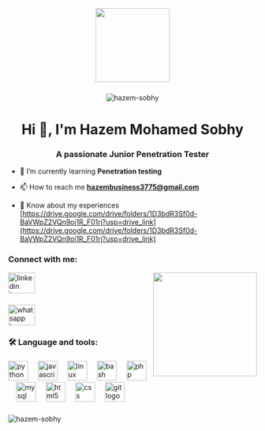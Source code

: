 <div align="center">
  <img height="150" src="https://media.giphy.com/media/M9gbBd9nbDrOTu1Mqx/giphy.gif"  />
</div>

###
<p align="center"> <img src="https://komarev.com/ghpvc/?username=hazem-sobhy&label=Profile%20views&color=0e75b6&style=flat" alt="hazem-sobhy" /> </p>
<h1 align="center">Hi 👋, I'm Hazem Mohamed Sobhy</h1>
<h3 align="center">A passionate Junior Penetration Tester</h3>

- 🌱 I’m currently learning **Penetration testing**

- 📫 How to reach me **hazembusiness3775@gmail.com**

- 📄 Know about my experiences [https://drive.google.com/drive/folders/1D3bdR3Sf0d-BaVWpZ2VQn9oi1R_F01rj?usp=drive_link](https://drive.google.com/drive/folders/1D3bdR3Sf0d-BaVWpZ2VQn9oi1R_F01rj?usp=drive_link)

<h3 align="left">Connect with me:</h3>
<div align="left">
  <a href="https://www.linkedin.com/in/hazem-sobhy/" target="_blank">
    <img src="https://raw.githubusercontent.com/maurodesouza/profile-readme-generator/master/src/assets/icons/social/linkedin/default.svg" width="54" height="42" alt="linkedin logo"  />
  </a>
  <img align="right" height="210" src="https://media.giphy.com/media/v1.Y2lkPTc5MGI3NjExNTB5bzc4a204NDE5cTVodWJ1b2N2Zmxlc2c4bTJvd2Y3MXkycWt3YyZlcD12MV9naWZzX3NlYXJjaCZjdD1n/Rpl1sod1vCXK0L2SUN/giphy.gif"  />

###
  <a href="https://wa.me/qr/KBIRF2F4AFH5B1" target="_blank">
    <img src="https://raw.githubusercontent.com/maurodesouza/profile-readme-generator/master/src/assets/icons/social/whatsapp/default.svg" width="54" height="42" alt="whatsapp logo"  />
  </a>
</div>

###
</p>

<h3 align="left">🛠 Language and tools:</h3>

###

<div align="left">
  <img src="https://img.shields.io/badge/Python-3776AB?logo=python&logoColor=white&style=for-the-badge" height="40" alt="python logo"  />
  <img width="12" />
  <img src="https://cdn.simpleicons.org/javascript/F7DF1E" height="40" alt="javascript logo"  />
  <img width="12" />
  <img src="https://skillicons.dev/icons?i=linux" height="40" alt="linux logo"  />
  <img width="12" />
  <img src="https://cdn.simpleicons.org/gnubash/4EAA25" height="40" alt="bash logo"  />
  <img width="12" />
  <img src="https://cdn.simpleicons.org/php/777BB4" height="40" alt="php logo"  />
  <img width="12" />
  <img src="https://cdn.simpleicons.org/mysql/4479A1" height="40" alt="mysql logo"  />
  <img width="12" />
  <img src="https://cdn.jsdelivr.net/gh/devicons/devicon/icons/html5/html5-original.svg" height="40" alt="html5 logo"  />
  <img width="12" />
  <img src="https://skillicons.dev/icons?i=css" height="40" alt="css logo"  />
  <img width="12" />
  <img src="https://img.shields.io/badge/Git-F05032?logo=git&logoColor=white&style=for-the-badge" height="40" alt="git logo"  />
</div>

###

<p><img align="center" src="https://github-readme-stats.vercel.app/api/top-langs?username=hazem-sobhy&show_icons=true&locale=en&layout=compact" alt="hazem-sobhy" /></p>

